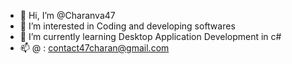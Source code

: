 - 👋 Hi, I’m @Charanva47
- 👀 I’m interested in Coding and developing softwares
- 🌱 I’m currently learning Desktop Application Development in c#
- 📫 @ : contact47charan@gmail.com


<!---
Charanva47/Charanva47 is a ✨ special ✨ repository because its `README.md` (this file) appears on your GitHub profile.
You can click the Preview link to take a look at your changes.
--->
